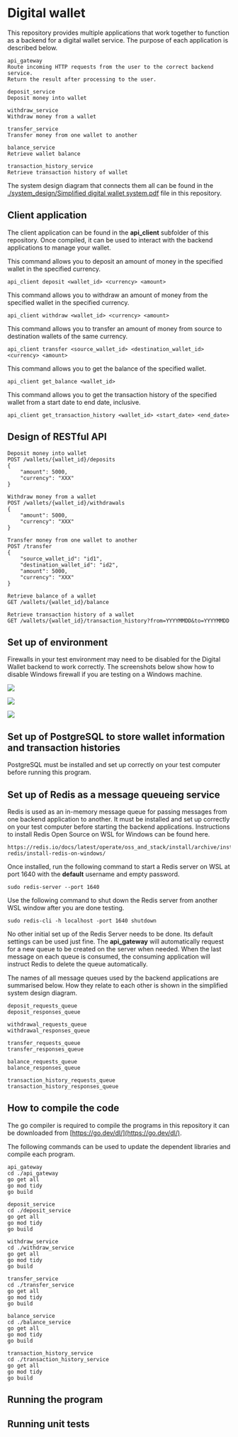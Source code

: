 # Digital wallet

This repository provides multiple applications that work together to function as a backend for a digital wallet service. The purpose of each application is described below.

    api_gateway
    Route incoming HTTP requests from the user to the correct backend service. 
    Return the result after processing to the user.

    deposit_service
    Deposit money into wallet

    withdraw_service
    Withdraw money from a wallet

    transfer_service
    Transfer money from one wallet to another

    balance_service
    Retrieve wallet balance

    transaction_history_service
    Retrieve transaction history of wallet

The system design diagram that connects them all can be found in the [./system_design/Simplified digital wallet system.pdf](./system_design/Simplified%20digital%20wallet%20system.pdf) file in this repository.

## Client application

The client application can be found in the **api_client** subfolder of this repository. Once compiled, it can be used to interact with the backend applications to manage your wallet.

This command allows you to deposit an amount of money in the specified wallet in the specified currency.

	api_client deposit <wallet_id> <currency> <amount>

This command allows you to withdraw an amount of money from the specified wallet in the specified currency.

	api_client withdraw <wallet_id> <currency> <amount>

This command allows you to transfer an amount of money from source to destination wallets of the same currency.

	api_client transfer <source_wallet_id> <destination_wallet_id> <currency> <amount>

This command allows you to get the balance of the specified wallet.

	api_client get_balance <wallet_id>

This command allows you to get the transaction history of the specified wallet from a start date to end date, inclusive.

	api_client get_transaction_history <wallet_id> <start_date> <end_date>

## Design of RESTful API

    Deposit money into wallet
    POST /wallets/{wallet_id}/deposits
    {
        "amount": 5000,
        "currency": "XXX"
    }

    Withdraw money from a wallet
    POST /wallets/{wallet_id}/withdrawals
    {
        "amount": 5000,
        "currency": "XXX"
    }

    Transfer money from one wallet to another
    POST /transfer
    {
        "source_wallet_id": "id1",
        "destination_wallet_id": "id2",
        "amount": 5000,
        "currency": "XXX"
    }

    Retrieve balance of a wallet
    GET /wallets/{wallet_id}/balance

    Retrieve transaction history of a wallet
    GET /wallets/{wallet_id}/transaction_history?from=YYYYMMDD&to=YYYYMMDD

## Set up of environment

Firewalls in your test environment may need to be disabled for the Digital Wallet backend to work correctly. The screenshots below show how to disable Windows firewall if you are testing on a Windows machine. 

![](./images/firewall_and_network_protection_1.png)

![](./images/firewall_and_network_protection_2.png)

![](./images/firewall_and_network_protection_3.png)

## Set up of PostgreSQL to store wallet information and transaction histories 

PostgreSQL must be installed and set up correctly on your test computer before running this program.

## Set up of Redis as a message queueing service

Redis is used as an in-memory message queue for passing messages from one backend application to another. It must be installed and set up correctly on your test computer before starting the backend applications. Instructions to install Redis Open Source on WSL for Windows can be found here.

    https://redis.io/docs/latest/operate/oss_and_stack/install/archive/install-redis/install-redis-on-windows/

Once installed, run the following command to start a Redis server on WSL at port 1640 with the **default** username and empty password.

    sudo redis-server --port 1640

Use the following command to shut down the Redis server from another WSL window after you are done testing.

    sudo redis-cli -h localhost -port 1640 shutdown

No other initial set up of the Redis Server needs to be done. Its default settings can be used just fine. The **api_gateway** will automatically request for a new queue to be created on the server when needed. When the last message on each queue is consumed, the consuming application will instruct Redis to delete the queue automatically. 

The names of all message queues used by the backend applications are summarised below. How they relate to each other is shown in the simplified system design diagram.

    deposit_requests_queue
    deposit_responses_queue

    withdrawal_requests_queue
    withdrawal_responses_queue

    transfer_requests_queue
    transfer_responses_queue

    balance_requests_queue
    balance_responses_queue

    transaction_history_requests_queue
    transaction_history_responses_queue

## How to compile the code

The go compiler is required to compile the programs in this repository it can be downloaded from [https://go.dev/dl/](https://go.dev/dl/). 

The following commands can be used to update the dependent libraries and compile each program.

    api_gateway
    cd ./api_gateway
    go get all
    go mod tidy
    go build

    deposit_service
    cd ./deposit_service
    go get all
    go mod tidy
    go build

    withdraw_service
    cd ./withdraw_service
    go get all
    go mod tidy
    go build

    transfer_service
    cd ./transfer_service
    go get all
    go mod tidy
    go build

    balance_service
    cd ./balance_service
    go get all
    go mod tidy
    go build

    transaction_history_service
    cd ./transaction_history_service
    go get all
    go mod tidy
    go build

## Running the program


## Running unit tests





